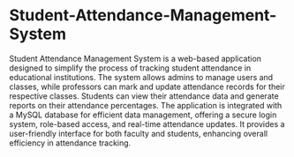 # Student-Attendance-Management-System
 Student Attendance Management System is a web-based application designed to simplify the process of tracking student attendance in educational institutions. The system allows admins to manage users and classes, while professors can mark and update attendance records for their respective classes. Students can view their attendance data and generate reports on their attendance percentages. The application is integrated with a MySQL database for efficient data management, offering a secure login system, role-based access, and real-time attendance updates. It provides a user-friendly interface for both faculty and students, enhancing overall efficiency in attendance tracking.
